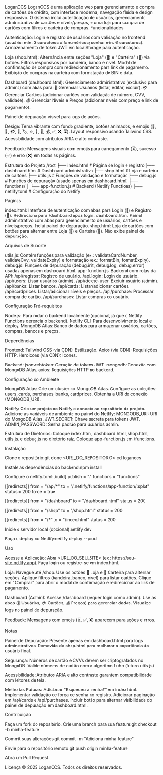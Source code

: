 LoganCCS
LoganCCS é uma aplicação web para gerenciamento e compra de cartões de crédito, com interface moderna, navegação fluida e design responsivo. O sistema inclui autenticação de usuários, gerenciamento administrativo de cartões e níveis/preços, e uma loja para compra de cartões com filtros e carteira de compras.
Funcionalidades

Autenticação:
Login e registro de usuários com validação no frontend (usuário: mín. 3 caracteres alfanuméricos; senha: mín. 6 caracteres).
Armazenamento de token JWT em localStorage para autenticação.


Loja (shop.html):
Alternância entre seções "Loja" (🛒) e "Carteira" (💼) via botões.
Filtros responsivos por bandeira, banco e nível.
Modal de confirmação de compra com redirecionamento para link de pagamento.
Exibição de compras na carteira com formatação de BIN e data.


Dashboard (dashboard.html):
Gerenciamento administrativo (exclusivo para admins) com abas para:
👥 Gerenciar Usuários (listar, editar, excluir).
💳 Gerenciar Cartões (adicionar cartões com validação de número, CVV, validade).
💰 Gerenciar Níveis e Preços (adicionar níveis com preço e link de pagamento).


Painel de depuração visível para logs de ações.


Design:
Tema vibrante com fundo gradiente, botões animados, e emojis (🛒, 💼, 💳, 🏦, 🏷️, ⭐, 🔢, 📅, 💰, ✅, ❌, ⏳).
Layout responsivo usando Tailwind CSS.
Acessibilidade com atributos ARIA e alto contraste.


Feedback:
Mensagens visuais com emojis para carregamento (⏳), sucesso (✅) e erro (❌) em todas as páginas.



Estrutura do Projeto
/root
├── index.html          # Página de login e registro
├── dashboard.html      # Dashboard administrativo
├── shop.html           # Loja e carteira de cartões
├── utils.js            # Funções de validação e formatação
├── debug.js            # Funções de depuração (usado apenas em dashboard.html)
├── functions/
│   └── app-function.js # Backend (Netlify Functions)
├── netlify.toml        # Configuração do Netlify

Páginas

index.html: Interface de autenticação com abas para Login (🔐) e Registro (📝). Redireciona para /dashboard após login.
dashboard.html: Painel administrativo com abas para gerenciamento de usuários, cartões e níveis/preços. Inclui painel de depuração.
shop.html: Loja de cartões com botões para alternar entre Loja (🛒) e Carteira (💼). Não exibe painel de depuração.

Arquivos de Suporte

utils.js: Contém funções para validação (ex.: validateCardNumber, validateCvv, validateExpiry) e formatação (ex.: formatBin, formatExpiry).
debug.js: Funções de depuração (debug.init, debug.log, debug.error) usadas apenas em dashboard.html.
app-function.js: Backend com rotas da API:
/api/register: Registro de usuário.
/api/login: Login de usuário.
/api/users: Listar usuários (admin).
/api/delete-user: Excluir usuário (admin).
/api/banks: Listar bancos.
/api/cards: Listar/adicionar cartões.
/api/cardprices: Listar/adicionar níveis e preços.
/api/purchase: Processar compra de cartão.
/api/purchases: Listar compras do usuário.



Configuração
Pré-requisitos

Node.js: Para rodar o backend localmente (opcional, já que o Netlify Functions gerencia o backend).
Netlify CLI: Para desenvolvimento local e deploy.
MongoDB Atlas: Banco de dados para armazenar usuários, cartões, compras, bancos e preços.

Dependências

Frontend:
Tailwind CSS (via CDN): Estilização.
Axios (via CDN): Requisições HTTP.
Heroicons (via CDN): Ícones.


Backend:
jsonwebtoken: Geração de tokens JWT.
mongodb: Conexão com MongoDB Atlas.
axios: Requisições HTTP no backend.



Configuração do Ambiente

MongoDB Atlas:
Crie um cluster no MongoDB Atlas.
Configure as coleções: users, cards, purchases, banks, cardprices.
Obtenha a URI de conexão (MONGODB_URI).


Netlify:
Crie um projeto no Netlify e conecte ao repositório do projeto.
Adicione as variáveis de ambiente no painel do Netlify:
MONGODB_URI: URI do MongoDB Atlas.
JWT_SECRET: Chave secreta para tokens JWT.
ADMIN_PASSWORD: Senha padrão para usuários admin.




Estrutura de Diretórios:
Coloque index.html, dashboard.html, shop.html, utils.js, e debug.js no diretório raiz.
Coloque app-function.js em /functions.



Instalação

Clone o repositório:git clone <URL_DO_REPOSITORIO>
cd loganccs


Instale as dependências do backend:npm install


Configure o netlify.toml:[build]
  publish = "."
  functions = "functions"

[[redirects]]
  from = "/api/*"
  to = "/.netlify/functions/app-function/:splat"
  status = 200
  force = true

[[redirects]]
  from = "/dashboard"
  to = "/dashboard.html"
  status = 200

[[redirects]]
  from = "/shop"
  to = "/shop.html"
  status = 200

[[redirects]]
  from = "/*"
  to = "/index.html"
  status = 200


Inicie o servidor local (opcional):netlify dev


Faça o deploy no Netlify:netlify deploy --prod



Uso

Acesse a Aplicação:
Abra <URL_DO_SEU_SITE> (ex.: https://seu-site.netlify.app).
Faça login ou registre-se em index.html.


Loja:
Navegue até /shop.
Use os botões 🛒 Loja e 💼 Carteira para alternar seções.
Aplique filtros (bandeira, banco, nível) para listar cartões.
Clique em "Comprar" para abrir o modal de confirmação e redirecionar ao link de pagamento.


Dashboard (Admin):
Acesse /dashboard (requer login como admin).
Use as abas (👥 Usuários, 💳 Cartões, 💰 Preços) para gerenciar dados.
Visualize logs no painel de depuração.


Feedback:
Mensagens com emojis (⏳, ✅, ❌) aparecem para ações e erros.



Notas

Painel de Depuração:
Presente apenas em dashboard.html para logs administrativos.
Removido de shop.html para melhorar a experiência do usuário final.


Segurança:
Números de cartão e CVVs devem ser criptografados no MongoDB.
Valide números de cartão com o algoritmo Luhn (futuro utils.js).


Acessibilidade:
Atributos ARIA e alto contraste garantem compatibilidade com leitores de tela.


Melhorias Futuras:
Adicionar "Esqueceu a senha?" em index.html.
Implementar validação de força de senha no registro.
Adicionar paginação em /api/cards e /api/purchases.
Incluir botão para alternar visibilidade do painel de depuração em dashboard.html.



Contribuição

Faça um fork do repositório.
Crie uma branch para sua feature:git checkout -b minha-feature


Commit suas alterações:git commit -m "Adiciona minha feature"


Envie para o repositório remoto:git push origin minha-feature


Abra um Pull Request.

Licença
© 2025 LoganCCS. Todos os direitos reservados.
